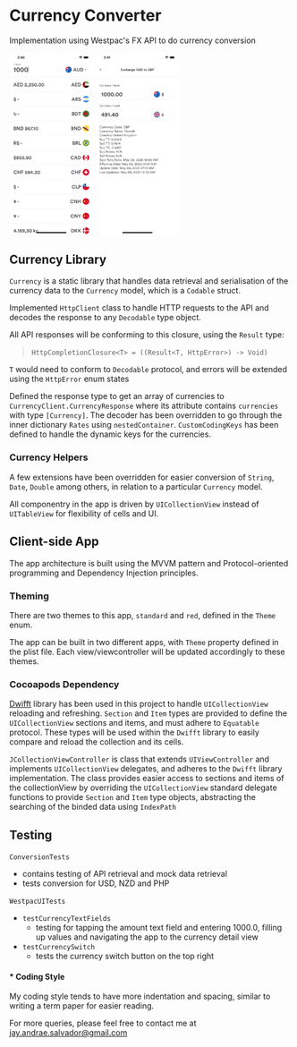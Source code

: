 # Currency Converter

Implementation using Westpac's FX API to do currency conversion

<p align="left">
  <img src="https://github.com/jaysalvador/currency-converter/blob/master/images/img1.png" width="150" alt="accessibility text">

  <img src="https://github.com/jaysalvador/currency-converter/blob/master/images/img2.png" width="150" alt="accessibility text">
</p>

## Currency Library

`Currency` is a static library that handles data retrieval and serialisation of the currency data to the `Currency` model, which is a `Codable` struct.

Implemented `HttpClient` class to handle HTTP requests to the API and decodes the response to any `Decodable` type object.

All API responses will be conforming to this closure, using the `Result` type:
>  `HttpCompletionClosure<T> = ((Result<T, HttpError>) -> Void)`

`T` would need to conform to `Decodable` protocol, and errors will be extended using the `HttpError` enum states

Defined the response type to get an array of currencies to `CurrencyClient.CurrencyResponse` where its attribute contains `currencies` with type `[Currency]`. The decoder has been overridden to go through the inner dictionary `Rates` using `nestedContainer`. `CustomCodingKeys` has been defined to handle the dynamic keys for the currencies.

### Currency Helpers

A few extensions have been overridden for easier conversion of `String`, `Date`, `Double` among others, in relation to a particular `Currency` model.

All componentry in the app is driven by `UICollectionView` instead of `UITableView` for flexibility of cells and UI.

## Client-side App

The app architecture is built using the MVVM pattern and Protocol-oriented programming and Dependency Injection principles.

### Theming

There are two themes to this app, `standard` and `red`, defined in the `Theme` enum. 

The app can be built in two different apps, with `Theme` property defined in the plist file. Each view/viewcontroller will be updated accordingly to these themes. 

### Cocoapods Dependency

[Dwifft](https://github.com/jflinter/Dwifft) library has been used in this project to handle `UICollectionView` reloading and refreshing. `Section` and `Item` types are provided to define the `UICollectionView` sections and items, and must adhere to `Equatable` protocol. These types will be used within the `Dwifft` library to easily compare and reload the collection and its cells.

`JCollectionViewController` is class that extends `UIViewController` and implements `UICollectionView` delegates, and adheres to the `Dwifft` library implementation. The class provides easier access to sections and items of the collectionView by overriding the `UICollectionView` standard delegate functions to provide `Section` and `Item` type objects, abstracting the searching of the binded data using `IndexPath`

## Testing

`ConversionTests`
- contains testing of API retrieval and mock data retrieval
- tests conversion for USD, NZD and PHP

`WestpacUITests`
- `testCurrencyTextFields`
  - testing for tapping the amount text field and entering 1000.0, filling up values and navigating the app to the currency detail view
- `testCurrencySwitch`
  - tests the currency switch button on the top right


#### * Coding Style

My coding style tends to have more indentation and spacing, similar to writing a term paper for easier reading.

For more queries, please feel free to contact me at jay.andrae.salvador@gmail.com
